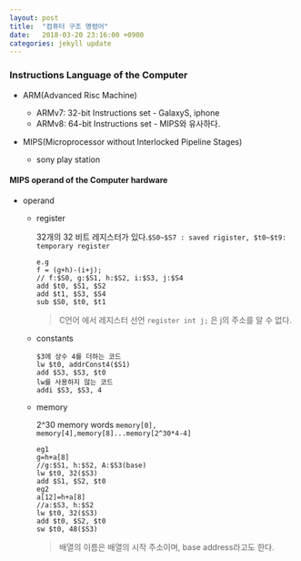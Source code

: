 ```yaml
---
layout: post
title:  "컴퓨터 구조 명령어"
date:   2018-03-20 23:16:00 +0900
categories: jekyll update
---
```


### Instructions Language of the Computer

* ARM(Advanced Risc Machine)

  * ARMv7: 32-bit Instructions set - GalaxyS, iphone
  * ARMv8: 64-bit Instructions set - MIPS와 유사하다.


* MIPS(Microprocessor without Interlocked Pipeline Stages)

  * sony play station

#### MIPS operand of the Computer hardware

* operand

  * register

    32개의 32 비트 레지스터가 있다.`$S0~$S7 : saved rigister, $t0~$t9: temporary register`
    ```
    e.g
    f = (g+h)-(i+j);
    // f:$S0, g:$S1, h:$S2, i:$S3, j:$S4
    add $t0, $S1, $S2
    add $t1, $S3, $S4
    sub $S0, $t0, $t1
    ```
    > C언어 에서 레지스터 선언 `register int j;` 은 j의 주소를 알 수 없다.
  * constants

    ```
    $3에 상수 4를 더하는 코드
    lw $t0, addrConst4($S1)
    add $S3, $S3, $t0
    lw를 사용하지 않는 코드
    addi $S3, $S3, 4
    ```
  * memory

    2^30 memory words `memory[0], memory[4],memory[8]...memory[2^30*4-4]`

    ```
    eg1
    g=h+a[8]
    //g:$S1, h:$S2, A:$S3(base)
    lw $t0, 32($S3)
    add $S1, $S2, $t0
    eg2
    a[12]=h+a[8]
    //a:$S3, h:$S2
    lw $t0, 32($S3)
    add $t0, $S2, $t0
    sw $t0, 48($S3)
    ```
    > 배열의 이름은 배열의 시작 주소이며, base address라고도 한다.
